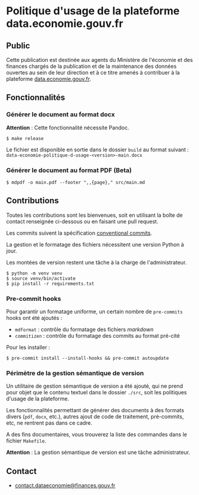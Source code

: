 # Politique d'usage de la plateforme data.economie.gouv.fr

## Public

Cette publication est destinée aux agents du Ministère de l'économie et des finances chargés de la publication et de la
maintenance des données ouvertes au sein de leur direction et à ce titre amenés à contribuer à la plateforme
[data.economie.gouv.fr](https://data.economie.gouv.fr).

## Fonctionnalités

### Générer le document au format docx

**Attention** : Cette fonctionnalité nécessite Pandoc.

```
$ make release
```

Le fichier est disponible en sortie dans le dossier `build` au format suivant :
`data-economie-politique-d-usage-<version>-main.docx`

### Générer le document au format PDF (Beta)

```
$ mdpdf -o main.pdf --footer ",,{page}," src/main.md
```

## Contributions

Toutes les contributions sont les bienvenues, soit en utilisant la boîte de contact renseignée ci-dessous ou en faisant
une pull request.

Les commits suivent la spécification [conventional commits](https://www.conventionalcommits.org/fr/v1.0.0/).

La gestion et le formatage des fichiers nécessitent une version Python à jour.

Les montées de version restent une tâche à la charge de l'administrateur.

```
$ python -m venv venv
$ source venv/bin/activate
$ pip install -r requirements.txt
```

### Pre-commit hooks

Pour garantir un formatage uniforme, un certain nombre de `pre-commits` hooks ont été ajoutés :

- `mdformat` : contrôle du formatage des fichiers _markdown_
- `commitizen` : contrôle du formatage des commits au format pré-cité

Pour les installer :

```
$ pre-commit install --install-hooks && pre-commit autoupdate
```

### Périmètre de la gestion sémantique de version

Un utilitaire de gestion sémantique de version a été ajouté, qui ne prend pour objet que le contenu textuel dans le
dossier `./src`, soit les politiques d'usage de la plateforme.

Les fonctionnalités permettant de générer des documents à des formats divers (`pdf`, `docx`, etc.), autres ajout de code
de traitement, pré-commits, etc, ne rentrent pas dans ce cadre.

A des fins documentaires, vous trouverez la liste des commandes dans le fichier `Makefile`.

**Attention** : La gestion sémantique de version est une tâche administrateur.

## Contact

- [contact.dataeconomie@finances.gouv.fr](mailto:contact.dataeconomie@finances.gouv.fr)
